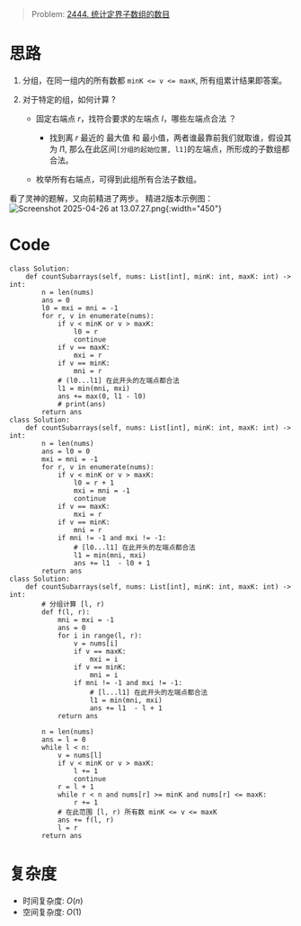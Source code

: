 
> Problem: [2444. 统计定界子数组的数目](https://leetcode.cn/problems/count-subarrays-with-fixed-bounds/description/)


# 思路

1. 分组，在同一组内的所有数都 `minK <= v <= maxK`, 所有组累计结果即答案。
2. 对于特定的组，如何计算 ?

   - 固定右端点 $r$，找符合要求的左端点 $l$，哪些左端点合法 ？
   
        - 找到离 $r$ 最近的 最大值 和 最小值，两者谁最靠前我们就取谁，假设其为 $l1$, 那么在此区间`[分组的起始位置, l1]`的左端点，所形成的子数组都合法。
        
    - 枚举所有右端点，可得到此组所有合法子数组。

看了灵神的题解，又向前精进了两步。
精进2版本示例图：
![Screenshot 2025-04-26 at 13.07.27.png](https://pic.leetcode.cn/1745644159-AaYUNj-Screenshot%202025-04-26%20at%2013.07.27.png){:width="450"}


# Code
```Python3 [精进 2]
class Solution:
    def countSubarrays(self, nums: List[int], minK: int, maxK: int) -> int:
        n = len(nums)
        ans = 0
        l0 = mxi = mni = -1
        for r, v in enumerate(nums):
            if v < minK or v > maxK:
                l0 = r
                continue
            if v == maxK:
                mxi = r
            if v == minK:
                mni = r
            # (l0...l1] 在此开头的左端点都合法
            l1 = min(mni, mxi)
            ans += max(0, l1 - l0)
            # print(ans)
        return ans
class Solution:
    def countSubarrays(self, nums: List[int], minK: int, maxK: int) -> int:
        n = len(nums)
        ans = l0 = 0
        mxi = mni = -1
        for r, v in enumerate(nums):
            if v < minK or v > maxK:
                l0 = r + 1
                mxi = mni = -1
                continue
            if v == maxK:
                mxi = r
            if v == minK:
                mni = r
            if mni != -1 and mxi != -1:
                # [l0...l1] 在此开头的左端点都合法
                l1 = min(mni, mxi)
                ans += l1  - l0 + 1
        return ans
class Solution:
    def countSubarrays(self, nums: List[int], minK: int, maxK: int) -> int:
        # 分组计算 [l, r)
        def f(l, r):
            mni = mxi = -1
            ans = 0
            for i in range(l, r):
                v = nums[i]
                if v == maxK:
                    mxi = i
                if v == minK:
                    mni = i
                if mni != -1 and mxi != -1:
                    # [l...l1] 在此开头的左端点都合法
                    l1 = min(mni, mxi)
                    ans += l1  - l + 1
            return ans

        n = len(nums)
        ans = l = 0
        while l < n:
            v = nums[l]
            if v < minK or v > maxK:
                l += 1
                continue
            r = l + 1
            while r < n and nums[r] >= minK and nums[r] <= maxK:
                r += 1
            # 在此范围 [l, r) 所有数 minK <= v <= maxK
            ans += f(l, r)
            l = r
        return ans
```
# 复杂度

- 时间复杂度: $O(n)$
- 空间复杂度: $O(1)$
